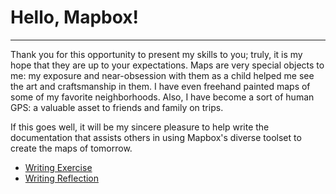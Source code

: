 # Hello, Mapbox!

---

Thank you for this opportunity to present my skills to you; truly, it is my hope that they are up to your expectations.
Maps are very special objects to me: my exposure and near-obsession with them as a child helped me see the art and
craftsmanship in them. I have even freehand painted maps of some of my favorite neighborhoods. Also, I have become a sort of human GPS: a valuable asset to friends and family on trips.

If this goes well, it will be my sincere pleasure to help write the documentation that assists others in using Mapbox's diverse
toolset to create the maps of tomorrow.

- [Writing Exercise](https://mayormcmatt.github.io/mb-doc-test/writing-exercise.html)
- [Writing Reflection](https://mayormcmatt.github.io/mb-doc-test/writing-reflection.html)